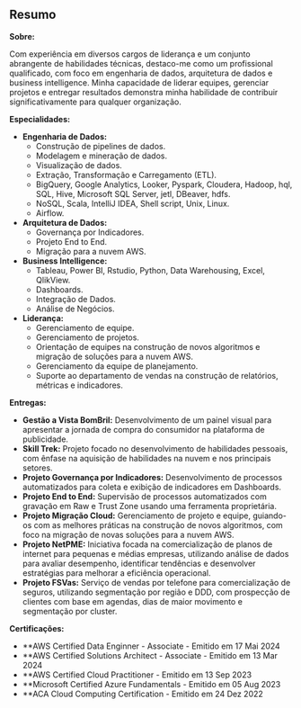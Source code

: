 ## Resumo

**Sobre:**

Com experiência em diversos cargos de liderança e um conjunto abrangente de habilidades técnicas, destaco-me como um profissional qualificado, com foco em engenharia de dados, arquitetura de dados e business intelligence. Minha capacidade de liderar equipes, gerenciar projetos e entregar resultados demonstra minha habilidade de contribuir significativamente para qualquer organização.

**Especialidades:**

* **Engenharia de Dados:**
    * Construção de pipelines de dados.
    * Modelagem e mineração de dados.
    * Visualização de dados.
    * Extração, Transformação e Carregamento (ETL).
    * BigQuery, Google Analytics, Looker, Pyspark, Cloudera, Hadoop, hql, SQL, Hive, Microsoft SQL Server, jetl, DBeaver, hdfs.
    * NoSQL, Scala, IntelliJ IDEA, Shell script, Unix, Linux.
    * Airflow.
* **Arquitetura de Dados:**
    * Governança por Indicadores.
    * Projeto End to End.
    * Migração para a nuvem AWS.
* **Business Intelligence:**
    * Tableau, Power BI, Rstudio, Python, Data Warehousing, Excel, QlikView.
    * Dashboards.
    * Integração de Dados.
    * Análise de Negócios.
* **Liderança:**
    * Gerenciamento de equipe.
    * Gerenciamento de projetos. 
    * Orientação de equipes na construção de novos algoritmos e migração de soluções para a nuvem AWS.
    * Gerenciamento da equipe de planejamento.
    * Suporte ao departamento de vendas na construção de relatórios, métricas e indicadores.

**Entregas:**

* **Gestão a Vista BomBril:** Desenvolvimento de um painel visual para apresentar a jornada de compra do consumidor na plataforma de publicidade.
* **Skill Trek:** Projeto focado no desenvolvimento de habilidades pessoais, com ênfase na aquisição de habilidades na nuvem e nos principais setores.
* **Projeto Governança por Indicadores:** Desenvolvimento de processos automatizados para coleta e exibição de indicadores em Dashboards.
* **Projeto End to End:** Supervisão de processos automatizados com gravação em Raw e Trust Zone usando uma ferramenta proprietária.
* **Projeto Migração Cloud:** Gerenciamento de projeto e equipe, guiando-os com as melhores práticas na construção de novos algoritmos, com foco na migração de novas soluções para a nuvem AWS.
* **Projeto NetPME:** Iniciativa focada na comercialização de planos de internet para pequenas e médias empresas, utilizando análise de dados para avaliar desempenho, identificar tendências e desenvolver estratégias para melhorar a eficiência operacional.
* **Projeto FSVas:** Serviço de vendas por telefone para comercialização de seguros, utilizando segmentação por região e DDD, com prospecção de clientes com base em agendas, dias de maior movimento e segmentação por cluster.

**Certificações:**

* **AWS Certified Data Enginner - Associate - Emitido em 17 Mai 2024
* **AWS Certified Solutions Architect - Associate - Emitido em 13 Mar 2024
* **AWS Certified Cloud Practitioner - Emitido em 13 Sep 2023
* **Microsoft Certified Azure Fundamentals - Emitido em 05 Aug 2023
* **ACA Cloud Computing Certification - Emitido em 24 Dez 2022
